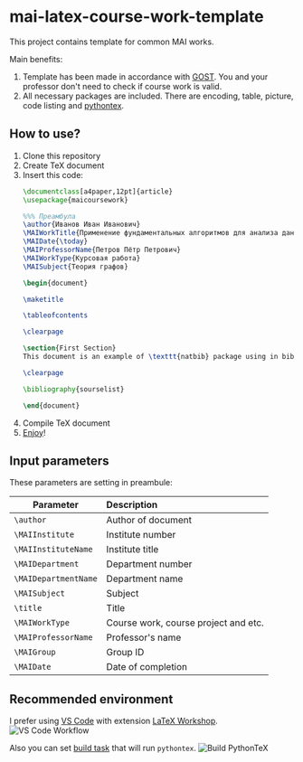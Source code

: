 # mai-latex-course-work-template
This project contains template for common MAI works.

Main benefits:
1. Template has been made in accordance with [GOST](http://www.agni-rt.ru/docs/institute/science/niokr/GOST%207.32-2001.pdf?roistat_visit=3184839). You and your professor don't need to check if course work is valid.
2. All necessary packages are included. There are encoding, table, picture, code listing and [pythontex](https://github.com/gpoore/pythontex).

## How to use?
1. Clone this repository
2. Create TeX document
3. Insert this code:
    ```latex
    \documentclass[a4paper,12pt]{article}
    \usepackage{maicoursework}

    %%% Преамбула
    \author{Иванов Иван Иванович}
    \MAIWorkTitle{Применение фундаментальных алгоритмов для анализа данных}
    \MAIDate{\today}
    \MAIProfessorName{Петров Пётр Петрович}
    \MAIWorkType{Курсовая работа}
    \MAISubject{Теория графов}

    \begin{document}

    \maketitle

    \tableofcontents

    \clearpage

    \section{First Section}
    This document is an example of \texttt{natbib} package using in bibliography management. Three items are cited: \textit{The \LaTeX\ Companion} book \cite{latexcompanion}, the Einstein journal paper \citet{einstein}, and the Donald Knuth's website \cite{knuthwebsite}. The \LaTeX\ related items are \cite{latexcompanion,knuthwebsite}.

    \clearpage

    \bibliography{sourselist}

    \end{document}
    ```
4. Compile TeX document
5. [Enjoy](./document.pdf)!

## Input parameters
These parameters are setting in preambule:

| Parameter                | Description                          |
| ------------------------ |:------------------------------------ |
| ```\author```            | Author of document                   |
| ```\MAIInstitute```      | Institute number                     |
| ```\MAIInstituteName```  | Institute title                      |
| ```\MAIDepartment```     | Department number                    |
| ```\MAIDepartmentName``` | Department name                      |
| ```\MAISubject```        | Subject                              |
| ```\title```             | Title                                |
| ```\MAIWorkType```       | Course work, course project and etc. |
| ```\MAIProfessorName```  | Professor's name                     |
| ```\MAIGroup```          | Group ID                             |
| ```\MAIDate```           | Date of completion                   |

## Recommended environment
I prefer using [VS Code](https://code.visualstudio.com/) with extension [LaTeX Workshop](https://marketplace.visualstudio.com/items?itemName=James-Yu.latex-workshop).
![VS Code Workflow](https://github.com/James-Yu/LaTeX-Workshop/raw/master/demo_media/preview.gif)

Also you can set [build task](https://code.visualstudio.com/docs/editor/tasks#_custom-tasks) that will run ```pythontex```.
![Build PythonTeX](https://i.ibb.co/XV2VgZP/ezgif-com-video-to-gif.gif)
